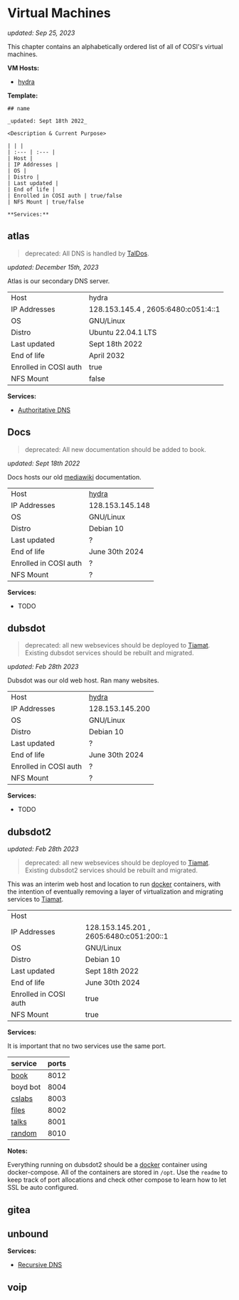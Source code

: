# Virtual Machines

_updated: Sep 25, 2023_

This chapter contains an alphabetically ordered list of all of COSI's virtual machines.

**VM Hosts:**
- [hydra](./servers/hydra.md)

**Template:**
```
## name

_updated: Sept 18th 2022_

<Description & Current Purpose>

| | |
| :--- | :--- |
| Host |
| IP Addresses | 
| OS |
| Distro | 
| Last updated | 
| End of life | 
| Enrolled in COSI auth | true/false
| NFS Mount | true/false

**Services:**
```

## atlas

> deprecated: All DNS is handled by [TalDos](./servers/taldos.md).

_updated: December 15th, 2023_

Atlas is our secondary DNS server.

| | |
| :--- | :--- |
| Host | hydra
| IP Addresses | 128.153.145.4 , 2605:6480:c051:4::1 
| OS | GNU/Linux
| Distro | Ubuntu 22.04.1 LTS
| Last updated | Sept 18th 2022
| End of life | April 2032
| Enrolled in COSI auth | true
| NFS Mount | false

**Services:**
- [Authoritative DNS](../services/authoritative_dns.md)

## Docs

> deprecated: All new documentation should be added to book.

_updated: Sept 18th 2022_

Docs hosts our old [mediawiki](https://www.mediawiki.org/wiki/MediaWiki) documentation. 

| | |
| :--- | :--- |
| Host | [hydra](./servers/hydra.md)
| IP Addresses | 128.153.145.148
| OS | GNU/Linux
| Distro | Debian 10
| Last updated | ?
| End of life | June 30th 2024
| Enrolled in COSI auth | ?
| NFS Mount | ?

**Services:**
- TODO

## dubsdot

> deprecated: all new websevices should be deployed to [Tiamat](./servers/tiamat.md). Existing dubsdot services should be rebuilt and migrated.

_updated: Feb 28th 2023_

Dubsdot was our old web host. Ran many websites.

| | |
| :--- | :--- |
| Host | [hydra](./servers/hydra.md)
| IP Addresses | 128.153.145.200
| OS | GNU/Linux
| Distro | Debian 10
| Last updated | ?
| End of life | June 30th 2024
| Enrolled in COSI auth | ?
| NFS Mount | ?

**Services:**
- TODO

## dubsdot2

_updated: Feb 28th 2023_

> deprecated: all new websevices should be deployed to [Tiamat](./servers/tiamat.md). Existing dubsdot2 services should be rebuilt and migrated.

This was an interim web host and location to run [docker](https://www.docker.com) containers, with the intention of eventually removing a layer of virtualization and migrating services to [Tiamat](./servers/tiamat.md).

| | |
| :--- | :--- |
| Host |
| IP Addresses | 128.153.145.201 , 2605:6480:c051:200::1
| OS | GNU/Linux
| Distro | Debian 10
| Last updated | Sept 18th 2022
| End of life | June 30th 2024
| Enrolled in COSI auth | true
| NFS Mount | true

**Services:**

It is important that no two services use the same port.

| service | ports |
| :------ | :---- |
| [book](../websites/book.md)     | 8012 |
| boyd bot                        | 8004 |
| [cslabs](../websites/cslabs.md) | 8003 |
| [files](../websites/files.md)   | 8002 |
| [talks](../websites/talks.md)   | 8001 |
| [random](../websites/random.md) | 8010 |

**Notes:**

Everything running on dubsdot2 should be a [docker](https://www.docker.com) container using docker-compose. All of the containers are stored in `/opt`. Use the `readme` to keep track of port allocations and check other compose to learn how to let SSL be auto configured.

## gitea

## unbound

**Services:**
- [Recursive DNS](../services/recursive_dns.md)

## voip

